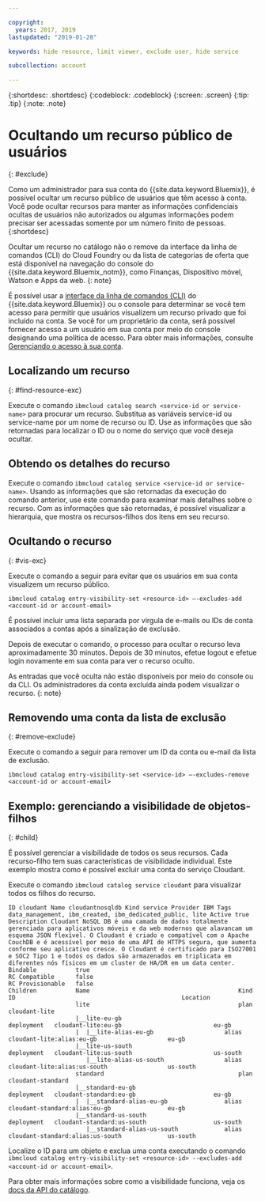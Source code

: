 ```yaml
---

copyright:
  years: 2017, 2019
lastupdated: "2019-01-28"

keywords: hide resource, limit viewer, exclude user, hide service

subcollection: account

---
```


{:shortdesc: .shortdesc}
{:codeblock: .codeblock}
{:screen: .screen}
{:tip: .tip}
{:note: .note}


# Ocultando um recurso público de usuários
{: #exclude}

Como um administrador para sua conta do {{site.data.keyword.Bluemix}}, é possível ocultar um recurso público de usuários que têm acesso à conta. Você pode ocultar recursos para manter as informações confidenciais ocultas de usuários não autorizados ou algumas informações podem precisar ser acessadas somente por um número finito de pessoas.
{:shortdesc}

Ocultar um recurso no catálogo não o remove da interface da linha de comandos (CLI) do Cloud Foundry ou da lista de categorias de oferta que está disponível na navegação do console do {{site.data.keyword.Bluemix_notm}}, como Finanças, Dispositivo móvel, Watson e Apps da web.
{: note}

É possível usar a [interface da linha de comandos (CLI)](/docs/cli/reference/ibmcloud?topic=cloud-cli-ibmcloud_cli) do {{site.data.keyword.Bluemix}} ou o console para determinar se você tem acesso para permitir que usuários visualizem um recurso privado que foi incluído na conta. Se você for um proprietário da conta, será possível fornecer acesso a um usuário em sua conta por meio do console designando uma política de acesso. Para obter mais informações, consulte [Gerenciando o acesso à sua conta](/docs/account?topic=account-find-access).

## Localizando um recurso
{: #find-resource-exc}

Execute o comando `ibmcloud catalog search <service-id or service-name>` para procurar um recurso. Substitua as variáveis service-id ou service-name por um nome de recurso ou ID. Use as informações que são retornadas para localizar o ID ou o nome do serviço que você deseja ocultar.

## Obtendo os detalhes do recurso

Execute o comando `ibmcloud catalog service <service-id or service-name>`. Usando as informações que são retornadas da execução do comando anterior, use este comando para examinar mais detalhes sobre o recurso. Com as informações que são retornadas, é possível visualizar a hierarquia, que mostra os recursos-filhos dos itens em seu recurso.

## Ocultando o recurso
{: #vis-exc}

Execute o comando a seguir para evitar que os usuários em sua conta visualizem um recurso público.

`ibmcloud catalog entry-visibility-set <resource-id> —-excludes-add <account-id or account-email>`

É possível incluir uma lista separada por vírgula de e-mails ou IDs de conta associados a contas após a sinalização de exclusão.

Depois de executar o comando, o processo para ocultar o recurso leva aproximadamente 30 minutos. Depois de 30 minutos, efetue logout e efetue login novamente em sua conta para ver o recurso oculto.

As entradas que você oculta não estão disponíveis por meio do console ou da CLI. Os administradores da conta excluída ainda podem visualizar o recurso.
{: note}

## Removendo uma conta da lista de exclusão
{: #remove-exclude}

Execute o comando a seguir para remover um ID da conta ou e-mail da lista de exclusão.

`ibmcloud catalog entry-visibility-set <service-id> —-excludes-remove <account-id or account-email>`


## Exemplo: gerenciando a visibilidade de objetos-filhos
{: #child}

É possível gerenciar a visibilidade de todos os seus recursos. Cada recurso-filho tem suas características de visibilidade individual. Este exemplo mostra como é possível excluir uma conta do serviço Cloudant.

Execute o comando `ibmcloud catalog service cloudant` para visualizar todos os filhos do recurso.

```
ID cloudant Name cloudantnosqldb Kind service Provider IBM Tags data_management, ibm_created, ibm_dedicated_public, lite Active true Description Cloudant NoSQL DB é uma camada de dados totalmente gerenciada para aplicativos móveis e da web modernos que alavancam um esquema JSON flexível. O Cloudant é criado e compatível com o Apache CouchDB e é acessível por meio de uma API de HTTPS segura, que aumenta conforme seu aplicativo cresce. O Cloudant é certificado para ISO27001 e SOC2 Tipo 1 e todos os dados são armazenados em triplicata em diferentes nós físicos em um cluster de HA/DR em um data center.
Bindable           true
RC Compatible      false
RC Provisionable   false
Children           Name                                          Kind         ID                                               Location
                   lite                                          plan         cloudant-lite
                   |__lite-eu-gb                             deployment   cloudant-lite:eu-gb                          eu-gb
                   |  |__lite-alias-eu-gb                    alias        cloudant-lite:alias:eu-gb                    eu-gb
                   |__lite-us-south                          deployment   cloudant-lite:us-south                       us-south
                      |__lite-alias-us-south                 alias        cloudant-lite:alias:us-south                 us-south
                   standard                                      plan         cloudant-standard
                   |__standard-eu-gb                         deployment   cloudant-standard:eu-gb                      eu-gb
                   |  |__standard-alias-eu-gb                alias        cloudant-standard:alias:eu-gb                eu-gb
                   |__standard-us-south                      deployment   cloudant-standard:us-south                   us-south
                      |__standard-alias-us-south             alias        cloudant-standard:alias:us-south             us-south
```

Localize o ID para um objeto e exclua uma conta executando o comando `ibmcloud catalog entry-visibility-set <resource-id> --excludes-add <account-id or account-email>`.

Para obter mais informações sobre como a visibilidade funciona, veja os [docs da API do catálogo](https://{DomainName}/apidocs/globalcatalog).
